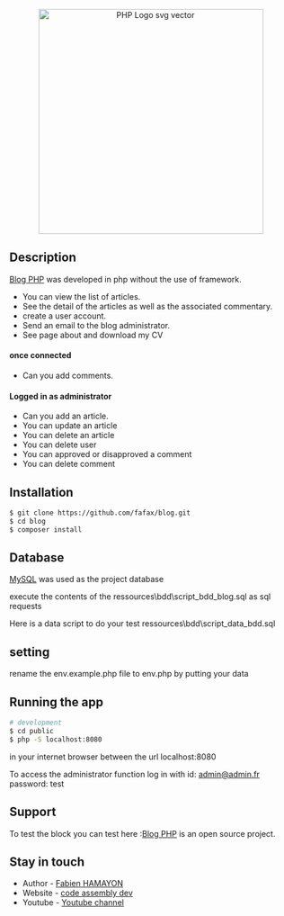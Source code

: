 <p align="center">
<img  src="https://cdn.freebiesupply.com/logos/large/2x/php-1-logo-svg-vector.svg" alt="PHP Logo svg vector" width="400px">
</p>


## Description

[Blog PHP](http://p5.codeassemblydev.fr/index.php?post=home) was developed in php without the use of framework.

- You can view the list of articles.
- See the detail of the articles as well as the associated commentary.
- create a user account.
- Send an email to the blog administrator.
- See page about and download my CV

#### once connected

- Can you add comments.

#### Logged in as administrator

- Can you add an article.
- You can update an article
- You can delete an article
- You can delete user
- You can approved or disapproved a comment
- You can delete comment

## Installation

```bash
$ git clone https://github.com/fafax/blog.git
$ cd blog
$ composer install
```

## Database

[MySQL](https://www.mysql.com/fr/) was used as the project database

execute the contents of the ressources\bdd\script_bdd_blog.sql as sql requests

Here is a data script to do your test ressources\bdd\script_data_bdd.sql


## setting

rename the env.example.php file to env.php by putting your data


## Running the app

```bash
# development
$ cd public
$ php -S localhost:8080
```
in your internet browser between the url localhost:8080

To access the administrator function log in with id: admin@admin.fr password: test

## Support

To test the block you can test here :[Blog PHP](http://p5.codeassemblydev.fr/index.php?post=home) is an open source project.

## Stay in touch

- Author - [Fabien HAMAYON](https://www.linkedin.com/in/fabien-hamayon-2b072698/)
- Website - [code assembly dev](http://codeassemblydev.fr/)
- Youtube - [Youtube channel](https://www.youtube.com/channel/UCBB2pQPkS2jmI3LPhUCxYgA)
